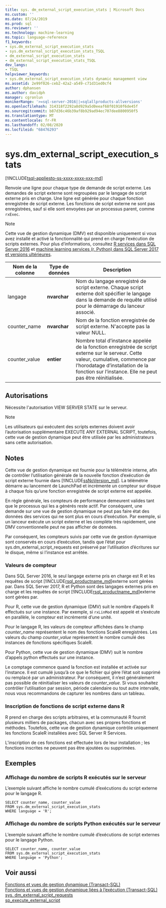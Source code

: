```yaml
---
title: sys. dm_external_script_execution_stats | Microsoft Docs
ms.custom: ''
ms.date: 07/24/2019
ms.prod: sql
ms.reviewer: ''
ms.technology: machine-learning
ms.topic: language-reference
f1_keywords:
- sys.dm_external_script_execution_stats
- sys.dm_external_script_execution_stats_TSQL
- dm_external_script_execution_stats
- dm_external_script_execution_stats_TSQL
dev_langs:
- TSQL
helpviewer_keywords:
- sys.dm_external_script_execution_stats dynamic management view
ms.assetid: 2e99f026-ceb2-42a2-a549-c71d31ed0cf4
author: dphansen
ms.author: davidph
manager: cgronlun
monikerRange: '>=sql-server-2016||=sqlallproducts-allversions'
ms.openlocfilehash: 314318f2292a8d929a5d0eeaf68f01910f6de45f
ms.sourcegitcommit: b87d36c46b39af8b929ad94ec707dee8800950f5
ms.translationtype: MT
ms.contentlocale: fr-FR
ms.lasthandoff: 02/08/2020
ms.locfileid: "68476293"
---
```

# <a name="sysdm_external_script_execution_stats"></a>sys.dm_external_script_execution_stats
[!INCLUDE[tsql-appliesto-ss-xxxx-xxxx-xxx-md](../../includes/tsql-appliesto-ss-xxxx-xxxx-xxx-md.md)]

Renvoie une ligne pour chaque type de demande de script externe. Les demandes de script externe sont regroupées par le langage de script externe pris en charge. Une ligne est générée pour chaque fonction enregistrée de script externe. Les fonctions de script externe ne sont pas enregistrées, sauf si elle sont envoyées par un processus parent, comme `rxExec`.
  
> [!NOTE]  
> Cette vue de gestion dynamique (DMV) est disponible uniquement si vous avez installé et activé la fonctionnalité qui prend en charge l’exécution de scripts externes. Pour plus d’informations, consultez [R services dans SQL Server 2016](../../advanced-analytics/r/sql-server-r-services.md) et [machine learning services (r, Python) dans SQL Server 2017 et versions ultérieures](../../advanced-analytics/what-is-sql-server-machine-learning.md).  
  
|Nom de la colonne|Type de données|Description|  
|-----------------|---------------|-----------------|  
|langage|**nvarchar**|Nom du langage enregistré de script externe. Chaque script externe doit spécifier le langage dans la demande de requête utilisé pour le démarrage du lanceur associé. |  
|counter_name|**nvarchar**|Nom de la fonction enregistrée de script externe. N'accepte pas la valeur NULL.|  
|counter_value|**entier**|Nombre total d’instance appelée de la fonction enregistrée de script externe sur le serveur. Cette valeur, cumulative, commence par l’horodatage d’installation de la fonction sur l’instance. Elle ne peut pas être réinitialisée.|  

  
## <a name="permissions"></a>Autorisations  
 Nécessite l'autorisation VIEW SERVER STATE sur le serveur.  
  
> [!NOTE]  
>  Les utilisateurs qui exécutent des scripts externes doivent avoir l’autorisation supplémentaire EXECUTE ANY EXTERNAL SCRIPT, toutefois, cette vue de gestion dynamique peut être utilisée par les administrateurs sans cette autorisation. 
  
## <a name="remarks"></a>Notes  
  Cette vue de gestion dynamique est fournie pour la télémétrie interne, afin de contrôler l’utilisation générale de la nouvelle fonction d’exécution de script externe fournie dans [!INCLUDE[ssNoVersion_md](../../includes/ssnoversion-md.md)]. La télémétrie démarre au lancement de LaunchPad et incrémente un compteur sur disque à chaque fois qu’une fonction enregistrée de script externe est appelée.

En règle générale, les compteurs de performance demeurent valides tant que le processus qui les a générés reste actif. Par conséquent, une demande sur une vue de gestion dynamique ne peut pas faire état des données des services qui ne sont plus en cours d’exécution. Par exemple, si un lanceur exécute un script externe et les complète très rapidement, une DMV conventionnelle peut ne pas afficher de données.

Par conséquent, les compteurs suivis par cette vue de gestion dynamique sont conservés en cours d’exécution, tandis que l’état pour sys.dm_external_script_requests est préservé par l’utilisation d’écritures sur le disque, même si l’instance est arrêtée.

   
  
### <a name="counter-values"></a>Valeurs de compteur
Dans SQL Server 2016, le seul langage externe pris en charge est R et les requêtes de script [!INCLUDE[rsql_productname_md](../../includes/rsql-productname-md.md)]externe sont gérées par. Dans SQL Server 2017, R et Python sont des langages externes pris en charge et les requêtes de script [!INCLUDE[rsql_productname_md](../../includes/rsql-productnamenew-md.md)]externe sont gérées par.

Pour R, cette vue de gestion dynamique (DMV) suit le nombre d’appels R effectués sur une instance. Par exemple, si `rxLinMod` est appelé et s’exécute en parallèle, le compteur est incrémenté d’une unité.
 
Pour le langage R, les valeurs de compteur affichées dans le champ *counter_name* représentent le nom des fonctions ScaleR enregistrées. Les valeurs du champ *counter_value* représentent le nombre cumulé des instances de fonctions spécifiques ScaleR. 

Pour Python, cette vue de gestion dynamique (DMV) suit le nombre d’appels python effectués sur une instance.

Le comptage commence quand la fonction est installée et activée sur l’instance. Il est cumulé jusqu’à ce que le fichier qui gère l’état soit supprimé ou remplacé par un administrateur. Par conséquent, il n’est généralement pas possible de réinitialiser les valeurs de *counter_value*. Si vous souhaitez contrôler l’utilisation par session, période calendaire ou tout autre intervalle, nous vous recommandons de capturer les nombres dans un tableau.

### <a name="registration-of-external-script-functions-in-r"></a>Inscription de fonctions de script externe dans R

R prend en charge des scripts arbitraires, et la communauté R fournit plusieurs milliers de packages, chacun avec ses propres fonctions et méthodes. Toutefois, cette vue de gestion dynamique contrôle uniquement les fonctions ScaleR installées avec SQL Server R Services.

L’inscription de ces fonctions est effectuée lors de leur installation ; les fonctions inscrites ne peuvent pas être ajoutées ou supprimées.

## <a name="examples"></a>Exemples  
  
### <a name="viewing-the-number-of-r-scripts-run-on-the-server"></a>Affichage du nombre de scripts R exécutés sur le serveur  
 L’exemple suivant affiche le nombre cumulé d’exécutions du script externe pour le langage R.  
  
```  
SELECT counter_name, counter_value   
FROM sys.dm_external_script_execution_stats   
WHERE language = 'R';
```  

### <a name="viewing-the-number-of-python-scripts-run-on-the-server"></a>Affichage du nombre de scripts Python exécutés sur le serveur  
 L’exemple suivant affiche le nombre cumulé d’exécutions de script externes pour le langage Python.  
  
```  
SELECT counter_name, counter_value   
FROM sys.dm_external_script_execution_stats   
WHERE language = 'Python';
```  

  
## <a name="see-also"></a>Voir aussi  
 [Fonctions et vues de gestion dynamique &#40;Transact-SQL&#41;](~/relational-databases/system-dynamic-management-views/system-dynamic-management-views.md)   
 [Fonctions et vues de gestion dynamique liées à l’exécution &#40;Transact-SQL&#41;](../../relational-databases/system-dynamic-management-views/execution-related-dynamic-management-views-and-functions-transact-sql.md)  
 [sys. dm_external_script_requests](../../relational-databases/system-dynamic-management-views/sys-dm-external-script-requests.md)  
[sp_execute_external_script](../../relational-databases/system-stored-procedures/sp-execute-external-script-transact-sql.md)  
  

